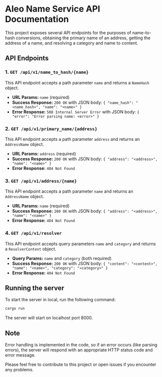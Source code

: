 # Aleo Name Service API Documentation

This project exposes several API endpoints for the purposes of name-to-hash conversions, obtaining the primary name of an address, getting the address of a name, and resolving a category and name to content. 

## API Endpoints

### 1. `GET /api/v1/name_to_hash/{name}`

This API endpoint accepts a path parameter `name` and returns a `NameHash` object.

- **URL Params:** `name` (required)
- **Success Response:** `200 OK` with JSON body: `{ "name_hash": "<name_hash>", "name": "<name>" }`
- **Error Response:** `500 Internal Server Error` with JSON body: `{ "error": "Error parsing name: <error>" }`

### 2. `GET /api/v1/primary_name/{address}`

This API endpoint accepts a path parameter `address` and returns an `AddressName` object.

- **URL Params:** `address` (required)
- **Success Response:** `200 OK` with JSON body: `{ "address": "<address>", "name": "<name>" }`
- **Error Response:** `404 Not Found`

### 3. `GET /api/v1/address/{name}`

This API endpoint accepts a path parameter `name` and returns an `AddressName` object.

- **URL Params:** `name` (required)
- **Success Response:** `200 OK` with JSON body: `{ "address": "<address>", "name": "<name>" }`
- **Error Response:** `404 Not Found`

### 4. `GET /api/v1/resolver`

This API endpoint accepts query parameters `name` and `category` and returns a `ResolverContent` object.

- **Query Params:** `name` and `category` (both required)
- **Success Response:** `200 OK` with JSON body: `{ "content": "<content>", "name": "<name>", "category": "<category>" }`
- **Error Response:** `404 Not Found`

## Running the server

To start the server in local, run the following command:

```bash
cargo run
```

The server will start on localhost port 8000.

## Note
Error handling is implemented in the code, so if an error occurs (like parsing errors), the server will respond with an appropriate HTTP status code and error message.

Please feel free to contribute to this project or open issues if you encounter any problems.